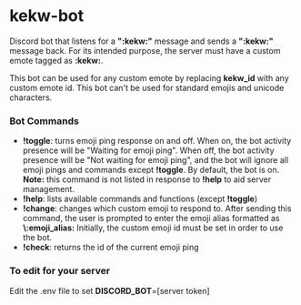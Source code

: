 # kekw-bot
Discord bot that listens for a <strong>":kekw:"</strong> message and sends a <strong>":kekw:"</strong> message back. For its intended purpose, the server must have a custom emote tagged as <strong>:kekw:</strong>. 

This bot can be used for any custom emote by replacing <strong>kekw_id</strong> with any custom emote id. This bot can't be used for standard emojis and unicode characters.

<h3>Bot Commands</h3>
<ul>
  <li><strong>!toggle</strong>: turns emoji ping response on and off. When on, the bot activity presence will be "Waiting for emoji ping". When off, the bot activity presence will be "Not waiting for emoji ping", and the bot will ignore all emoji pings and commands except <strong>!toggle</strong>. By default, the bot is on. <strong>Note:</strong> this command is not listed in response to <strong>!help</strong> to aid server management.</li>
  <li><strong>!help</strong>: lists available commands and functions (except <strong>!toggle</strong>)</li>
  <li><strong>!change</strong>: changes which custom emoji to respond to. After sending this command, the user is prompted to enter the emoji alias formatted as <strong>\:emoji_alias:</strong> Initially, the custom emoji id must be set in order to use the bot.</li>
  <li><strong>!check</strong>: returns the id of the current emoji ping</li>
</ul>

<h3>To edit for your server</h3>
Edit the .env file to set <strong>DISCORD_BOT</strong>=[server token]
